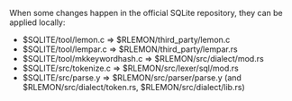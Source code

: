When some changes happen in the official SQLite repository,
they can be applied locally:
 - $SQLITE/tool/lemon.c => $RLEMON/third_party/lemon.c
 - $SQLITE/tool/lempar.c => $RLEMON/third_party/lempar.rs
 - $SQLITE/tool/mkkeywordhash.c => $RLEMON/src/dialect/mod.rs
 - $SQLITE/src/tokenize.c => $RLEMON/src/lexer/sql/mod.rs
 - $SQLITE/src/parse.y => $RLEMON/src/parser/parse.y (and $RLEMON/src/dialect/token.rs, $RLEMON/src/dialect/lib.rs)
